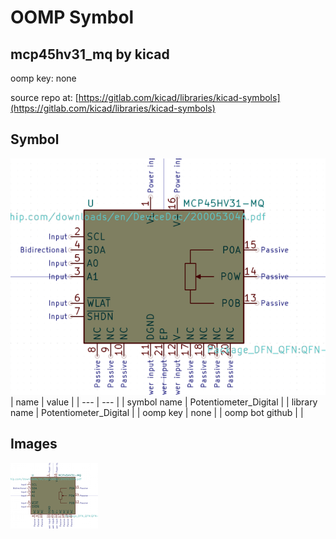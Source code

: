 # OOMP Symbol  
## mcp45hv31_mq  by kicad  
  
oomp key: none  
  
source repo at: [https://gitlab.com/kicad/libraries/kicad-symbols](https://gitlab.com/kicad/libraries/kicad-symbols)  
## Symbol  
  
[![working.png](working_600.png)](working.png)  
| name | value | 
| --- | --- | 
| symbol name | Potentiometer_Digital | 
| library name | Potentiometer_Digital | 
| oomp key | none | 
| oomp bot github |  | 
## Images  
  
[![working.png](working_140.png)](working.png)  
